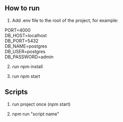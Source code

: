 ## How to run

1. Add .env file to the root of the project, for example:

PORT=4000  
 DB_HOST=localhost  
 DB_PORT=5432  
 DB_NAME=postgres  
 DB_USER=postgres  
 DB_PASSWORD=admin

2. run npm install

3. run npm start

## Scripts

1. run project once (npm start)

2. npm run "script name"
